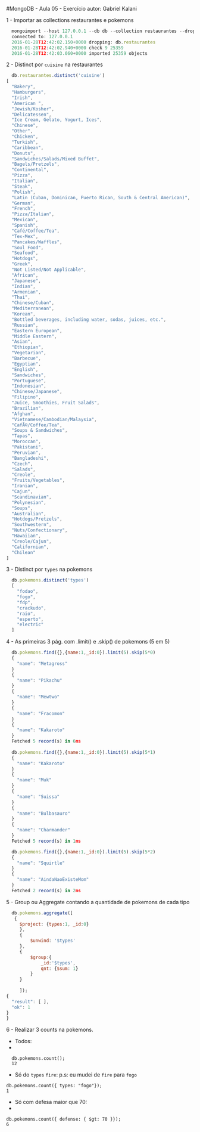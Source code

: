#MongoDB - Aula 05 - Exercício
autor: Gabriel Kalani


1 - Importar as collections restaurantes e pokemons

```js
  mongoimport --host 127.0.0.1 --db db --collection restaurantes --drop --file restaurantes.json
  connected to: 127.0.0.1
  2016-01-28T12:42:02.150+0000 dropping: db.restaurantes
  2016-01-28T12:42:02.940+0000 check 9 25359
  2016-01-28T12:42:03.060+0000 imported 25359 objects
```

2 - Distinct por `cuisine` na restaurantes

```js
  db.restaurantes.distinct('cuisine')
[
  "Bakery",
  "Hamburgers",
  "Irish",
  "American ",
  "Jewish/Kosher",
  "Delicatessen",
  "Ice Cream, Gelato, Yogurt, Ices",
  "Chinese",
  "Other",
  "Chicken",
  "Turkish",
  "Caribbean",
  "Donuts",
  "Sandwiches/Salads/Mixed Buffet",
  "Bagels/Pretzels",
  "Continental",
  "Pizza",
  "Italian",
  "Steak",
  "Polish",
  "Latin (Cuban, Dominican, Puerto Rican, South & Central American)",
  "German",
  "French",
  "Pizza/Italian",
  "Mexican",
  "Spanish",
  "Café/Coffee/Tea",
  "Tex-Mex",
  "Pancakes/Waffles",
  "Soul Food",
  "Seafood",
  "Hotdogs",
  "Greek",
  "Not Listed/Not Applicable",
  "African",
  "Japanese",
  "Indian",
  "Armenian",
  "Thai",
  "Chinese/Cuban",
  "Mediterranean",
  "Korean",
  "Bottled beverages, including water, sodas, juices, etc.",
  "Russian",
  "Eastern European",
  "Middle Eastern",
  "Asian",
  "Ethiopian",
  "Vegetarian",
  "Barbecue",
  "Egyptian",
  "English",
  "Sandwiches",
  "Portuguese",
  "Indonesian",
  "Chinese/Japanese",
  "Filipino",
  "Juice, Smoothies, Fruit Salads",
  "Brazilian",
  "Afghan",
  "Vietnamese/Cambodian/Malaysia",
  "CafÃ©/Coffee/Tea",
  "Soups & Sandwiches",
  "Tapas",
  "Moroccan",
  "Pakistani",
  "Peruvian",
  "Bangladeshi",
  "Czech",
  "Salads",
  "Creole",
  "Fruits/Vegetables",
  "Iranian",
  "Cajun",
  "Scandinavian",
  "Polynesian",
  "Soups",
  "Australian",
  "Hotdogs/Pretzels",
  "Southwestern",
  "Nuts/Confectionary",
  "Hawaiian",
  "Creole/Cajun",
  "Californian",
  "Chilean"
]
```

3 - Distinct por `types` na pokemons

```js
  db.pokemons.distinct('types')
  [
    "fodao",
    "fogo",
    "fdp",
    "crackudo",
    "raio",
    "esperto",
    "electric"
  ]
```

4 - As primeiras 3 pág. com .limit() e .skip() de pokemons (5 em 5)

```js
  db.pokemons.find({},{name:1,_id:0}).limit(5).skip(5*0)
  {
    "name": "Metagross"
  }
  {
    "name": "Pikachu"
  }
  {
    "name": "Mewtwo"
  }
  {
    "name": "Fracomon"
  }
  {
    "name": "Kakaroto"
  }
  Fetched 5 record(s) in 6ms
  
  db.pokemons.find({},{name:1,_id:0}).limit(5).skip(5*1)
  {
    "name": "Kakaroto"
  }
  {
    "name": "Muk"
  }
  {
    "name": "Suissa"
  }
  {
    "name": "Bulbasauro"
  }
  {
    "name": "Charmander"
  }
  Fetched 5 record(s) in 1ms

  db.pokemons.find({},{name:1,_id:0}).limit(5).skip(5*2)
  {
    "name": "Squirtle"
  }
  {
    "name": "AindaNaoExisteMom"
  }
  Fetched 2 record(s) in 2ms
```

5 - Group ou Aggregate contando a quantidade de pokemons de cada tipo

```js
  db.pokemons.aggregate([
   {
     $project: {types:1, _id:0}
     },
     {
         $unwind: '$types'
     },
     {
         $group:{
             _id:'$types',
             qnt: {$sum: 1}
         }
     }
 
     ]);
{
  "result": [ ],
  "ok": 1
}
}
```

6 - Realizar 3 counts na pokemons.

* Todos:
* 
```JS
  db.pokemons.count();
  12
  ```
  
  * Só do `types` `fire`:
  p.s: eu mudei de `fire` para `fogo
`
  ```JS
  db.pokemons.count({ types: "fogo"});
  1
  ```
  
  * Só com defesa maior que 70:
  * 
  ```JS
  db.pokemons.count({ defense: { $gt: 70 }});
  6
```
